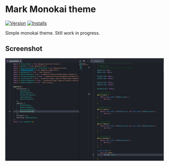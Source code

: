 # Mark Monokai theme

[![Version](https://vsmarketplacebadge.apphb.com/version/markrup.mark-monokai.svg)](https://marketplace.visualstudio.com/items?itemName=markrup.mark-monokai) [![Installs](https://vsmarketplacebadge.apphb.com/installs/markrup.mark-monokai.svg)](https://marketplace.visualstudio.com/items?itemName=markrup.mark-monokai)

Simple monokai theme. Still work in progress.

## Screenshot

![Theme Screenshot](screenshot.png)
